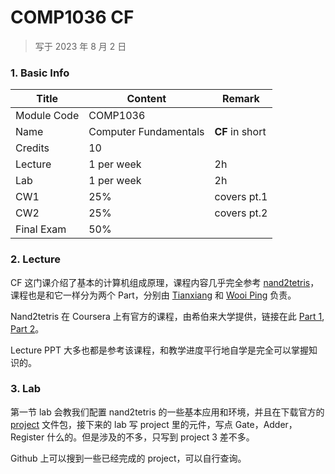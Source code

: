 # COMP1036 CF

>   写于 2023 年 8 月 2 日
>



### 1. Basic Info

| Title       | Content               | Remark          |
| ----------- | --------------------- | --------------- |
| Module Code | COMP1036              |                 |
| Name        | Computer Fundamentals | **CF** in short |
| Credits     | 10                    |                 |
| Lecture     | 1 per week            | 2h              |
| Lab         | 1 per week            | 2h              |
| CW1         | 25%                   | covers pt.1     |
| CW2         | 25%                   | covers pt.2     |
| Final Exam  | 50%                   |                 |



### 2. Lecture

CF 这门课介绍了基本的计算机组成原理，课程内容几乎完全参考 [nand2tetris](https://www.nand2tetris.org)，课程也是和它一样分为两个 Part，分别由 [Tianxiang](https://research.nottingham.edu.cn/en/persons/tianxiang-cui) 和 [Wooi Ping](https://research.nottingham.edu.cn/en/persons/wooi-ping-cheah) 负责。

Nand2tetris 在 Coursera 上有官方的课程，由希伯来大学提供，链接在此 [Part 1](https://www.coursera.org/learn/build-a-computer/home/week/1), [Part 2](https://www.coursera.org/learn/nand2tetris2)。

Lecture PPT 大多也都是参考该课程，和教学进度平行地自学是完全可以掌握知识的。



### 3. Lab

第一节 lab 会教我们配置 nand2tetris 的一些基本应用和环境，并且在下载官方的 [project](./nand2tetris) 文件包，接下来的 lab 写 project 里的元件，写点 Gate，Adder，Register 什么的。但是涉及的不多，只写到 project 3 差不多。

Github 上可以搜到一些已经完成的 project，可以自行查询。





